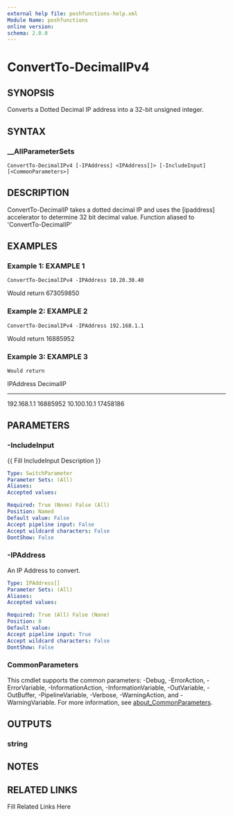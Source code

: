 ```yaml
---
external help file: poshfunctions-help.xml
Module Name: poshfunctions
online version: 
schema: 2.0.0
---
```


# ConvertTo-DecimalIPv4

## SYNOPSIS

Converts a Dotted Decimal IP address into a 32-bit unsigned integer.

## SYNTAX

### __AllParameterSets

```
ConvertTo-DecimalIPv4 [-IPAddress] <IPAddress[]> [-IncludeInput] [<CommonParameters>]
```

## DESCRIPTION

ConvertTo-DecimalIP takes a dotted decimal IP and uses the [ipaddress] accelerator to determine 32 bit decimal value.
Function aliased to 'ConvertTo-DecimalIP'


## EXAMPLES

### Example 1: EXAMPLE 1

```
ConvertTo-DecimalIPv4 -IPAddress 10.20.30.40
```

Would return
673059850





### Example 2: EXAMPLE 2

```
ConvertTo-DecimalIPv4 -IPAddress 192.168.1.1
```

Would return
16885952





### Example 3: EXAMPLE 3

```
Would return
```

IPAddress   DecimalIP
---------   ---------
192.168.1.1  16885952
10.100.10.1  17458186






## PARAMETERS

### -IncludeInput

{{ Fill IncludeInput Description }}

```yaml
Type: SwitchParameter
Parameter Sets: (All)
Aliases: 
Accepted values: 

Required: True (None) False (All)
Position: Named
Default value: False
Accept pipeline input: False
Accept wildcard characters: False
DontShow: False
```

### -IPAddress

An IP Address to convert.

```yaml
Type: IPAddress[]
Parameter Sets: (All)
Aliases: 
Accepted values: 

Required: True (All) False (None)
Position: 0
Default value: 
Accept pipeline input: True
Accept wildcard characters: False
DontShow: False
```


### CommonParameters

This cmdlet supports the common parameters: -Debug, -ErrorAction, -ErrorVariable, -InformationAction, -InformationVariable, -OutVariable, -OutBuffer, -PipelineVariable, -Verbose, -WarningAction, and -WarningVariable. For more information, see [about_CommonParameters](http://go.microsoft.com/fwlink/?LinkID=113216).

## OUTPUTS

### string



## NOTES



## RELATED LINKS

Fill Related Links Here


